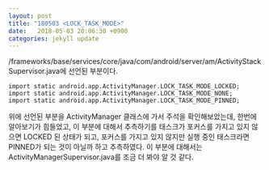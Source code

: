```yaml
---
layout: post
title: "180503 <LOCK_TASK_MODE>"
date:   2018-05-03 20:06:30 +0900
categories: jekyll update
---
```

/frameworks/base/services/core/java/com/android/server/am/ActivityStackSupervisor.java에 선언된 부분이다.

```
import static android.app.ActivityManager.LOCK_TASK_MODE_LOCKED;
import static android.app.ActivityManager.LOCK_TASK_MODE_NONE;
import static android.app.ActivityManager.LOCK_TASK_MODE_PINNED;
```

위에 선언된 부분을 ActivityManager 클래스에 가서 주석을 확인해보았는데, 한번에 알아보기가 힘들었고, 이 부분에 대해서 추측하기를 태스크가 포커스를 가지고 있지 않으면 LOCKED 된 상태가 되고, 포커스를 가지고 있지 않지만 실행 중인 태스크라면 PINNED가 되는 것이 아닐까 하고 추측하였다. 이 부분에 대해서는 ActivityManagerSupervisor.java를 조금 더 봐야 알 것 같다.
